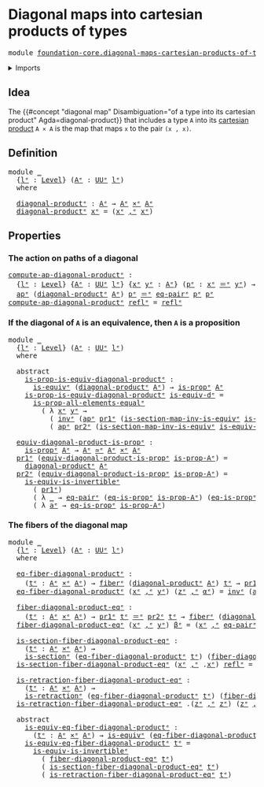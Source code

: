 # Diagonal maps into cartesian products of types

<pre class="Agda"><a id="59" class="Keyword">module</a> <a id="66" href="foundation-core.diagonal-maps-cartesian-products-of-types%25E1%25B5%2589.html" class="Module">foundation-core.diagonal-maps-cartesian-products-of-typesᵉ</a> <a id="125" class="Keyword">where</a>
</pre>
<details><summary>Imports</summary>

<pre class="Agda"><a id="181" class="Keyword">open</a> <a id="186" class="Keyword">import</a> <a id="193" href="foundation.action-on-identifications-functions%25E1%25B5%2589.html" class="Module">foundation.action-on-identifications-functionsᵉ</a>
<a id="241" class="Keyword">open</a> <a id="246" class="Keyword">import</a> <a id="253" href="foundation.dependent-pair-types%25E1%25B5%2589.html" class="Module">foundation.dependent-pair-typesᵉ</a>
<a id="286" class="Keyword">open</a> <a id="291" class="Keyword">import</a> <a id="298" href="foundation.equality-cartesian-product-types%25E1%25B5%2589.html" class="Module">foundation.equality-cartesian-product-typesᵉ</a>
<a id="343" class="Keyword">open</a> <a id="348" class="Keyword">import</a> <a id="355" href="foundation.universe-levels%25E1%25B5%2589.html" class="Module">foundation.universe-levelsᵉ</a>

<a id="384" class="Keyword">open</a> <a id="389" class="Keyword">import</a> <a id="396" href="foundation-core.cartesian-product-types%25E1%25B5%2589.html" class="Module">foundation-core.cartesian-product-typesᵉ</a>
<a id="437" class="Keyword">open</a> <a id="442" class="Keyword">import</a> <a id="449" href="foundation-core.equivalences%25E1%25B5%2589.html" class="Module">foundation-core.equivalencesᵉ</a>
<a id="479" class="Keyword">open</a> <a id="484" class="Keyword">import</a> <a id="491" href="foundation-core.fibers-of-maps%25E1%25B5%2589.html" class="Module">foundation-core.fibers-of-mapsᵉ</a>
<a id="523" class="Keyword">open</a> <a id="528" class="Keyword">import</a> <a id="535" href="foundation-core.function-types%25E1%25B5%2589.html" class="Module">foundation-core.function-typesᵉ</a>
<a id="567" class="Keyword">open</a> <a id="572" class="Keyword">import</a> <a id="579" href="foundation-core.homotopies%25E1%25B5%2589.html" class="Module">foundation-core.homotopiesᵉ</a>
<a id="607" class="Keyword">open</a> <a id="612" class="Keyword">import</a> <a id="619" href="foundation-core.identity-types%25E1%25B5%2589.html" class="Module">foundation-core.identity-typesᵉ</a>
<a id="651" class="Keyword">open</a> <a id="656" class="Keyword">import</a> <a id="663" href="foundation-core.propositions%25E1%25B5%2589.html" class="Module">foundation-core.propositionsᵉ</a>
<a id="693" class="Keyword">open</a> <a id="698" class="Keyword">import</a> <a id="705" href="foundation-core.retractions%25E1%25B5%2589.html" class="Module">foundation-core.retractionsᵉ</a>
<a id="734" class="Keyword">open</a> <a id="739" class="Keyword">import</a> <a id="746" href="foundation-core.sections%25E1%25B5%2589.html" class="Module">foundation-core.sectionsᵉ</a>
</pre>
</details>

## Idea

The
{{#concept "diagonal map" Disambiguation="of a type into its cartesian product" Agda=diagonal-product}}
that includes a type `A` into its
[cartesian product](foundation-core.cartesian-product-types.md) `A × A` is the
map that maps `x` to the pair `(x , x)`.

## Definition

<pre class="Agda"><a id="1084" class="Keyword">module</a> <a id="1091" href="foundation-core.diagonal-maps-cartesian-products-of-types%25E1%25B5%2589.html#1091" class="Module">_</a>
  <a id="1095" class="Symbol">{</a><a id="1096" href="foundation-core.diagonal-maps-cartesian-products-of-types%25E1%25B5%2589.html#1096" class="Bound">lᵉ</a> <a id="1099" class="Symbol">:</a> <a id="1101" href="Agda.Primitive.html#742" class="Postulate">Level</a><a id="1106" class="Symbol">}</a> <a id="1108" class="Symbol">(</a><a id="1109" href="foundation-core.diagonal-maps-cartesian-products-of-types%25E1%25B5%2589.html#1109" class="Bound">Aᵉ</a> <a id="1112" class="Symbol">:</a> <a id="1114" href="Agda.Primitive.html#429" class="Primitive">UUᵉ</a> <a id="1118" href="foundation-core.diagonal-maps-cartesian-products-of-types%25E1%25B5%2589.html#1096" class="Bound">lᵉ</a><a id="1120" class="Symbol">)</a>
  <a id="1124" class="Keyword">where</a>

  <a id="1133" href="foundation-core.diagonal-maps-cartesian-products-of-types%25E1%25B5%2589.html#1133" class="Function">diagonal-productᵉ</a> <a id="1151" class="Symbol">:</a> <a id="1153" href="foundation-core.diagonal-maps-cartesian-products-of-types%25E1%25B5%2589.html#1109" class="Bound">Aᵉ</a> <a id="1156" class="Symbol">→</a> <a id="1158" href="foundation-core.diagonal-maps-cartesian-products-of-types%25E1%25B5%2589.html#1109" class="Bound">Aᵉ</a> <a id="1161" href="foundation-core.cartesian-product-types%25E1%25B5%2589.html#623" class="Function Operator">×ᵉ</a> <a id="1164" href="foundation-core.diagonal-maps-cartesian-products-of-types%25E1%25B5%2589.html#1109" class="Bound">Aᵉ</a>
  <a id="1169" href="foundation-core.diagonal-maps-cartesian-products-of-types%25E1%25B5%2589.html#1133" class="Function">diagonal-productᵉ</a> <a id="1187" href="foundation-core.diagonal-maps-cartesian-products-of-types%25E1%25B5%2589.html#1187" class="Bound">xᵉ</a> <a id="1190" class="Symbol">=</a> <a id="1192" class="Symbol">(</a><a id="1193" href="foundation-core.diagonal-maps-cartesian-products-of-types%25E1%25B5%2589.html#1187" class="Bound">xᵉ</a> <a id="1196" href="foundation.dependent-pair-types%25E1%25B5%2589.html#788" class="InductiveConstructor Operator">,ᵉ</a> <a id="1199" href="foundation-core.diagonal-maps-cartesian-products-of-types%25E1%25B5%2589.html#1187" class="Bound">xᵉ</a><a id="1201" class="Symbol">)</a>
</pre>
## Properties

### The action on paths of a diagonal

<pre class="Agda"><a id="compute-ap-diagonal-productᵉ"></a><a id="1270" href="foundation-core.diagonal-maps-cartesian-products-of-types%25E1%25B5%2589.html#1270" class="Function">compute-ap-diagonal-productᵉ</a> <a id="1299" class="Symbol">:</a>
  <a id="1303" class="Symbol">{</a><a id="1304" href="foundation-core.diagonal-maps-cartesian-products-of-types%25E1%25B5%2589.html#1304" class="Bound">lᵉ</a> <a id="1307" class="Symbol">:</a> <a id="1309" href="Agda.Primitive.html#742" class="Postulate">Level</a><a id="1314" class="Symbol">}</a> <a id="1316" class="Symbol">{</a><a id="1317" href="foundation-core.diagonal-maps-cartesian-products-of-types%25E1%25B5%2589.html#1317" class="Bound">Aᵉ</a> <a id="1320" class="Symbol">:</a> <a id="1322" href="Agda.Primitive.html#429" class="Primitive">UUᵉ</a> <a id="1326" href="foundation-core.diagonal-maps-cartesian-products-of-types%25E1%25B5%2589.html#1304" class="Bound">lᵉ</a><a id="1328" class="Symbol">}</a> <a id="1330" class="Symbol">{</a><a id="1331" href="foundation-core.diagonal-maps-cartesian-products-of-types%25E1%25B5%2589.html#1331" class="Bound">xᵉ</a> <a id="1334" href="foundation-core.diagonal-maps-cartesian-products-of-types%25E1%25B5%2589.html#1334" class="Bound">yᵉ</a> <a id="1337" class="Symbol">:</a> <a id="1339" href="foundation-core.diagonal-maps-cartesian-products-of-types%25E1%25B5%2589.html#1317" class="Bound">Aᵉ</a><a id="1341" class="Symbol">}</a> <a id="1343" class="Symbol">(</a><a id="1344" href="foundation-core.diagonal-maps-cartesian-products-of-types%25E1%25B5%2589.html#1344" class="Bound">pᵉ</a> <a id="1347" class="Symbol">:</a> <a id="1349" href="foundation-core.diagonal-maps-cartesian-products-of-types%25E1%25B5%2589.html#1331" class="Bound">xᵉ</a> <a id="1352" href="foundation-core.identity-types%25E1%25B5%2589.html#2730" class="Function Operator">＝ᵉ</a> <a id="1355" href="foundation-core.diagonal-maps-cartesian-products-of-types%25E1%25B5%2589.html#1334" class="Bound">yᵉ</a><a id="1357" class="Symbol">)</a> <a id="1359" class="Symbol">→</a>
  <a id="1363" href="foundation.action-on-identifications-functions%25E1%25B5%2589.html#735" class="Function">apᵉ</a> <a id="1367" class="Symbol">(</a><a id="1368" href="foundation-core.diagonal-maps-cartesian-products-of-types%25E1%25B5%2589.html#1133" class="Function">diagonal-productᵉ</a> <a id="1386" href="foundation-core.diagonal-maps-cartesian-products-of-types%25E1%25B5%2589.html#1317" class="Bound">Aᵉ</a><a id="1388" class="Symbol">)</a> <a id="1390" href="foundation-core.diagonal-maps-cartesian-products-of-types%25E1%25B5%2589.html#1344" class="Bound">pᵉ</a> <a id="1393" href="foundation-core.identity-types%25E1%25B5%2589.html#2730" class="Function Operator">＝ᵉ</a> <a id="1396" href="foundation.equality-cartesian-product-types%25E1%25B5%2589.html#1360" class="Function">eq-pairᵉ</a> <a id="1405" href="foundation-core.diagonal-maps-cartesian-products-of-types%25E1%25B5%2589.html#1344" class="Bound">pᵉ</a> <a id="1408" href="foundation-core.diagonal-maps-cartesian-products-of-types%25E1%25B5%2589.html#1344" class="Bound">pᵉ</a>
<a id="1411" href="foundation-core.diagonal-maps-cartesian-products-of-types%25E1%25B5%2589.html#1270" class="Function">compute-ap-diagonal-productᵉ</a> <a id="1440" href="foundation-core.identity-types%25E1%25B5%2589.html#2694" class="InductiveConstructor">reflᵉ</a> <a id="1446" class="Symbol">=</a> <a id="1448" href="foundation-core.identity-types%25E1%25B5%2589.html#2694" class="InductiveConstructor">reflᵉ</a>
</pre>
### If the diagonal of `A` is an equivalence, then `A` is a proposition

<pre class="Agda"><a id="1540" class="Keyword">module</a> <a id="1547" href="foundation-core.diagonal-maps-cartesian-products-of-types%25E1%25B5%2589.html#1547" class="Module">_</a>
  <a id="1551" class="Symbol">{</a><a id="1552" href="foundation-core.diagonal-maps-cartesian-products-of-types%25E1%25B5%2589.html#1552" class="Bound">lᵉ</a> <a id="1555" class="Symbol">:</a> <a id="1557" href="Agda.Primitive.html#742" class="Postulate">Level</a><a id="1562" class="Symbol">}</a> <a id="1564" class="Symbol">(</a><a id="1565" href="foundation-core.diagonal-maps-cartesian-products-of-types%25E1%25B5%2589.html#1565" class="Bound">Aᵉ</a> <a id="1568" class="Symbol">:</a> <a id="1570" href="Agda.Primitive.html#429" class="Primitive">UUᵉ</a> <a id="1574" href="foundation-core.diagonal-maps-cartesian-products-of-types%25E1%25B5%2589.html#1552" class="Bound">lᵉ</a><a id="1576" class="Symbol">)</a>
  <a id="1580" class="Keyword">where</a>

  <a id="1589" class="Keyword">abstract</a>
    <a id="1602" href="foundation-core.diagonal-maps-cartesian-products-of-types%25E1%25B5%2589.html#1602" class="Function">is-prop-is-equiv-diagonal-productᵉ</a> <a id="1637" class="Symbol">:</a>
      <a id="1645" href="foundation-core.equivalences%25E1%25B5%2589.html#1553" class="Function">is-equivᵉ</a> <a id="1655" class="Symbol">(</a><a id="1656" href="foundation-core.diagonal-maps-cartesian-products-of-types%25E1%25B5%2589.html#1133" class="Function">diagonal-productᵉ</a> <a id="1674" href="foundation-core.diagonal-maps-cartesian-products-of-types%25E1%25B5%2589.html#1565" class="Bound">Aᵉ</a><a id="1676" class="Symbol">)</a> <a id="1678" class="Symbol">→</a> <a id="1680" href="foundation-core.propositions%25E1%25B5%2589.html#1041" class="Function">is-propᵉ</a> <a id="1689" href="foundation-core.diagonal-maps-cartesian-products-of-types%25E1%25B5%2589.html#1565" class="Bound">Aᵉ</a>
    <a id="1696" href="foundation-core.diagonal-maps-cartesian-products-of-types%25E1%25B5%2589.html#1602" class="Function">is-prop-is-equiv-diagonal-productᵉ</a> <a id="1731" href="foundation-core.diagonal-maps-cartesian-products-of-types%25E1%25B5%2589.html#1731" class="Bound">is-equiv-dᵉ</a> <a id="1743" class="Symbol">=</a>
      <a id="1751" href="foundation-core.propositions%25E1%25B5%2589.html#2312" class="Function">is-prop-all-elements-equalᵉ</a>
        <a id="1787" class="Symbol">(</a> <a id="1789" class="Symbol">λ</a> <a id="1791" href="foundation-core.diagonal-maps-cartesian-products-of-types%25E1%25B5%2589.html#1791" class="Bound">xᵉ</a> <a id="1794" href="foundation-core.diagonal-maps-cartesian-products-of-types%25E1%25B5%2589.html#1794" class="Bound">yᵉ</a> <a id="1797" class="Symbol">→</a>
          <a id="1809" class="Symbol">(</a> <a id="1811" href="foundation-core.identity-types%25E1%25B5%2589.html#6276" class="Function">invᵉ</a> <a id="1816" class="Symbol">(</a><a id="1817" href="foundation.action-on-identifications-functions%25E1%25B5%2589.html#735" class="Function">apᵉ</a> <a id="1821" href="foundation.dependent-pair-types%25E1%25B5%2589.html#697" class="Field">pr1ᵉ</a> <a id="1826" class="Symbol">(</a><a id="1827" href="foundation-core.equivalences%25E1%25B5%2589.html#7470" class="Function">is-section-map-inv-is-equivᵉ</a> <a id="1856" href="foundation-core.diagonal-maps-cartesian-products-of-types%25E1%25B5%2589.html#1731" class="Bound">is-equiv-dᵉ</a> <a id="1868" class="Symbol">(</a><a id="1869" href="foundation-core.diagonal-maps-cartesian-products-of-types%25E1%25B5%2589.html#1791" class="Bound">xᵉ</a> <a id="1872" href="foundation.dependent-pair-types%25E1%25B5%2589.html#788" class="InductiveConstructor Operator">,ᵉ</a> <a id="1875" href="foundation-core.diagonal-maps-cartesian-products-of-types%25E1%25B5%2589.html#1794" class="Bound">yᵉ</a><a id="1877" class="Symbol">))))</a> <a id="1882" href="foundation-core.identity-types%25E1%25B5%2589.html#5906" class="Function Operator">∙ᵉ</a>
          <a id="1895" class="Symbol">(</a> <a id="1897" href="foundation.action-on-identifications-functions%25E1%25B5%2589.html#735" class="Function">apᵉ</a> <a id="1901" href="foundation.dependent-pair-types%25E1%25B5%2589.html#711" class="Field">pr2ᵉ</a> <a id="1906" class="Symbol">(</a><a id="1907" href="foundation-core.equivalences%25E1%25B5%2589.html#7470" class="Function">is-section-map-inv-is-equivᵉ</a> <a id="1936" href="foundation-core.diagonal-maps-cartesian-products-of-types%25E1%25B5%2589.html#1731" class="Bound">is-equiv-dᵉ</a> <a id="1948" class="Symbol">(</a><a id="1949" href="foundation-core.diagonal-maps-cartesian-products-of-types%25E1%25B5%2589.html#1791" class="Bound">xᵉ</a> <a id="1952" href="foundation.dependent-pair-types%25E1%25B5%2589.html#788" class="InductiveConstructor Operator">,ᵉ</a> <a id="1955" href="foundation-core.diagonal-maps-cartesian-products-of-types%25E1%25B5%2589.html#1794" class="Bound">yᵉ</a><a id="1957" class="Symbol">))))</a>

  <a id="1965" href="foundation-core.diagonal-maps-cartesian-products-of-types%25E1%25B5%2589.html#1965" class="Function">equiv-diagonal-product-is-propᵉ</a> <a id="1997" class="Symbol">:</a>
    <a id="2003" href="foundation-core.propositions%25E1%25B5%2589.html#1041" class="Function">is-propᵉ</a> <a id="2012" href="foundation-core.diagonal-maps-cartesian-products-of-types%25E1%25B5%2589.html#1565" class="Bound">Aᵉ</a> <a id="2015" class="Symbol">→</a> <a id="2017" href="foundation-core.diagonal-maps-cartesian-products-of-types%25E1%25B5%2589.html#1565" class="Bound">Aᵉ</a> <a id="2020" href="foundation-core.equivalences%25E1%25B5%2589.html#2662" class="Function Operator">≃ᵉ</a> <a id="2023" href="foundation-core.diagonal-maps-cartesian-products-of-types%25E1%25B5%2589.html#1565" class="Bound">Aᵉ</a> <a id="2026" href="foundation-core.cartesian-product-types%25E1%25B5%2589.html#623" class="Function Operator">×ᵉ</a> <a id="2029" href="foundation-core.diagonal-maps-cartesian-products-of-types%25E1%25B5%2589.html#1565" class="Bound">Aᵉ</a>
  <a id="2034" href="foundation.dependent-pair-types%25E1%25B5%2589.html#697" class="Field">pr1ᵉ</a> <a id="2039" class="Symbol">(</a><a id="2040" href="foundation-core.diagonal-maps-cartesian-products-of-types%25E1%25B5%2589.html#1965" class="Function">equiv-diagonal-product-is-propᵉ</a> <a id="2072" href="foundation-core.diagonal-maps-cartesian-products-of-types%25E1%25B5%2589.html#2072" class="Bound">is-prop-Aᵉ</a><a id="2082" class="Symbol">)</a> <a id="2084" class="Symbol">=</a>
    <a id="2090" href="foundation-core.diagonal-maps-cartesian-products-of-types%25E1%25B5%2589.html#1133" class="Function">diagonal-productᵉ</a> <a id="2108" href="foundation-core.diagonal-maps-cartesian-products-of-types%25E1%25B5%2589.html#1565" class="Bound">Aᵉ</a>
  <a id="2113" href="foundation.dependent-pair-types%25E1%25B5%2589.html#711" class="Field">pr2ᵉ</a> <a id="2118" class="Symbol">(</a><a id="2119" href="foundation-core.diagonal-maps-cartesian-products-of-types%25E1%25B5%2589.html#1965" class="Function">equiv-diagonal-product-is-propᵉ</a> <a id="2151" href="foundation-core.diagonal-maps-cartesian-products-of-types%25E1%25B5%2589.html#2151" class="Bound">is-prop-Aᵉ</a><a id="2161" class="Symbol">)</a> <a id="2163" class="Symbol">=</a>
    <a id="2169" href="foundation-core.equivalences%25E1%25B5%2589.html#5107" class="Function">is-equiv-is-invertibleᵉ</a>
      <a id="2199" class="Symbol">(</a> <a id="2201" href="foundation.dependent-pair-types%25E1%25B5%2589.html#697" class="Field">pr1ᵉ</a><a id="2205" class="Symbol">)</a>
      <a id="2213" class="Symbol">(</a> <a id="2215" class="Symbol">λ</a> <a id="2217" href="foundation-core.diagonal-maps-cartesian-products-of-types%25E1%25B5%2589.html#2217" class="Bound">_</a> <a id="2219" class="Symbol">→</a> <a id="2221" href="foundation.equality-cartesian-product-types%25E1%25B5%2589.html#1360" class="Function">eq-pairᵉ</a> <a id="2230" class="Symbol">(</a><a id="2231" href="foundation-core.propositions%25E1%25B5%2589.html#2667" class="Function">eq-is-propᵉ</a> <a id="2243" href="foundation-core.diagonal-maps-cartesian-products-of-types%25E1%25B5%2589.html#2151" class="Bound">is-prop-Aᵉ</a><a id="2253" class="Symbol">)</a> <a id="2255" class="Symbol">(</a><a id="2256" href="foundation-core.propositions%25E1%25B5%2589.html#2667" class="Function">eq-is-propᵉ</a> <a id="2268" href="foundation-core.diagonal-maps-cartesian-products-of-types%25E1%25B5%2589.html#2151" class="Bound">is-prop-Aᵉ</a><a id="2278" class="Symbol">))</a>
      <a id="2287" class="Symbol">(</a> <a id="2289" class="Symbol">λ</a> <a id="2291" href="foundation-core.diagonal-maps-cartesian-products-of-types%25E1%25B5%2589.html#2291" class="Bound">aᵉ</a> <a id="2294" class="Symbol">→</a> <a id="2296" href="foundation-core.propositions%25E1%25B5%2589.html#2667" class="Function">eq-is-propᵉ</a> <a id="2308" href="foundation-core.diagonal-maps-cartesian-products-of-types%25E1%25B5%2589.html#2151" class="Bound">is-prop-Aᵉ</a><a id="2318" class="Symbol">)</a>
</pre>
### The fibers of the diagonal map

<pre class="Agda"><a id="2369" class="Keyword">module</a> <a id="2376" href="foundation-core.diagonal-maps-cartesian-products-of-types%25E1%25B5%2589.html#2376" class="Module">_</a>
  <a id="2380" class="Symbol">{</a><a id="2381" href="foundation-core.diagonal-maps-cartesian-products-of-types%25E1%25B5%2589.html#2381" class="Bound">lᵉ</a> <a id="2384" class="Symbol">:</a> <a id="2386" href="Agda.Primitive.html#742" class="Postulate">Level</a><a id="2391" class="Symbol">}</a> <a id="2393" class="Symbol">(</a><a id="2394" href="foundation-core.diagonal-maps-cartesian-products-of-types%25E1%25B5%2589.html#2394" class="Bound">Aᵉ</a> <a id="2397" class="Symbol">:</a> <a id="2399" href="Agda.Primitive.html#429" class="Primitive">UUᵉ</a> <a id="2403" href="foundation-core.diagonal-maps-cartesian-products-of-types%25E1%25B5%2589.html#2381" class="Bound">lᵉ</a><a id="2405" class="Symbol">)</a>
  <a id="2409" class="Keyword">where</a>

  <a id="2418" href="foundation-core.diagonal-maps-cartesian-products-of-types%25E1%25B5%2589.html#2418" class="Function">eq-fiber-diagonal-productᵉ</a> <a id="2445" class="Symbol">:</a>
    <a id="2451" class="Symbol">(</a><a id="2452" href="foundation-core.diagonal-maps-cartesian-products-of-types%25E1%25B5%2589.html#2452" class="Bound">tᵉ</a> <a id="2455" class="Symbol">:</a> <a id="2457" href="foundation-core.diagonal-maps-cartesian-products-of-types%25E1%25B5%2589.html#2394" class="Bound">Aᵉ</a> <a id="2460" href="foundation-core.cartesian-product-types%25E1%25B5%2589.html#623" class="Function Operator">×ᵉ</a> <a id="2463" href="foundation-core.diagonal-maps-cartesian-products-of-types%25E1%25B5%2589.html#2394" class="Bound">Aᵉ</a><a id="2465" class="Symbol">)</a> <a id="2467" class="Symbol">→</a> <a id="2469" href="foundation-core.fibers-of-maps%25E1%25B5%2589.html#962" class="Function">fiberᵉ</a> <a id="2476" class="Symbol">(</a><a id="2477" href="foundation-core.diagonal-maps-cartesian-products-of-types%25E1%25B5%2589.html#1133" class="Function">diagonal-productᵉ</a> <a id="2495" href="foundation-core.diagonal-maps-cartesian-products-of-types%25E1%25B5%2589.html#2394" class="Bound">Aᵉ</a><a id="2497" class="Symbol">)</a> <a id="2499" href="foundation-core.diagonal-maps-cartesian-products-of-types%25E1%25B5%2589.html#2452" class="Bound">tᵉ</a> <a id="2502" class="Symbol">→</a> <a id="2504" href="foundation.dependent-pair-types%25E1%25B5%2589.html#697" class="Field">pr1ᵉ</a> <a id="2509" href="foundation-core.diagonal-maps-cartesian-products-of-types%25E1%25B5%2589.html#2452" class="Bound">tᵉ</a> <a id="2512" href="foundation-core.identity-types%25E1%25B5%2589.html#2730" class="Function Operator">＝ᵉ</a> <a id="2515" href="foundation.dependent-pair-types%25E1%25B5%2589.html#711" class="Field">pr2ᵉ</a> <a id="2520" href="foundation-core.diagonal-maps-cartesian-products-of-types%25E1%25B5%2589.html#2452" class="Bound">tᵉ</a>
  <a id="2525" href="foundation-core.diagonal-maps-cartesian-products-of-types%25E1%25B5%2589.html#2418" class="Function">eq-fiber-diagonal-productᵉ</a> <a id="2552" class="Symbol">(</a><a id="2553" href="foundation-core.diagonal-maps-cartesian-products-of-types%25E1%25B5%2589.html#2553" class="Bound">xᵉ</a> <a id="2556" href="foundation.dependent-pair-types%25E1%25B5%2589.html#788" class="InductiveConstructor Operator">,ᵉ</a> <a id="2559" href="foundation-core.diagonal-maps-cartesian-products-of-types%25E1%25B5%2589.html#2559" class="Bound">yᵉ</a><a id="2561" class="Symbol">)</a> <a id="2563" class="Symbol">(</a><a id="2564" href="foundation-core.diagonal-maps-cartesian-products-of-types%25E1%25B5%2589.html#2564" class="Bound">zᵉ</a> <a id="2567" href="foundation.dependent-pair-types%25E1%25B5%2589.html#788" class="InductiveConstructor Operator">,ᵉ</a> <a id="2570" href="foundation-core.diagonal-maps-cartesian-products-of-types%25E1%25B5%2589.html#2570" class="Bound">αᵉ</a><a id="2572" class="Symbol">)</a> <a id="2574" class="Symbol">=</a> <a id="2576" href="foundation-core.identity-types%25E1%25B5%2589.html#6276" class="Function">invᵉ</a> <a id="2581" class="Symbol">(</a><a id="2582" href="foundation.action-on-identifications-functions%25E1%25B5%2589.html#735" class="Function">apᵉ</a> <a id="2586" href="foundation.dependent-pair-types%25E1%25B5%2589.html#697" class="Field">pr1ᵉ</a> <a id="2591" href="foundation-core.diagonal-maps-cartesian-products-of-types%25E1%25B5%2589.html#2570" class="Bound">αᵉ</a><a id="2593" class="Symbol">)</a> <a id="2595" href="foundation-core.identity-types%25E1%25B5%2589.html#5906" class="Function Operator">∙ᵉ</a> <a id="2598" href="foundation.action-on-identifications-functions%25E1%25B5%2589.html#735" class="Function">apᵉ</a> <a id="2602" href="foundation.dependent-pair-types%25E1%25B5%2589.html#711" class="Field">pr2ᵉ</a> <a id="2607" href="foundation-core.diagonal-maps-cartesian-products-of-types%25E1%25B5%2589.html#2570" class="Bound">αᵉ</a>

  <a id="2613" href="foundation-core.diagonal-maps-cartesian-products-of-types%25E1%25B5%2589.html#2613" class="Function">fiber-diagonal-product-eqᵉ</a> <a id="2640" class="Symbol">:</a>
    <a id="2646" class="Symbol">(</a><a id="2647" href="foundation-core.diagonal-maps-cartesian-products-of-types%25E1%25B5%2589.html#2647" class="Bound">tᵉ</a> <a id="2650" class="Symbol">:</a> <a id="2652" href="foundation-core.diagonal-maps-cartesian-products-of-types%25E1%25B5%2589.html#2394" class="Bound">Aᵉ</a> <a id="2655" href="foundation-core.cartesian-product-types%25E1%25B5%2589.html#623" class="Function Operator">×ᵉ</a> <a id="2658" href="foundation-core.diagonal-maps-cartesian-products-of-types%25E1%25B5%2589.html#2394" class="Bound">Aᵉ</a><a id="2660" class="Symbol">)</a> <a id="2662" class="Symbol">→</a> <a id="2664" href="foundation.dependent-pair-types%25E1%25B5%2589.html#697" class="Field">pr1ᵉ</a> <a id="2669" href="foundation-core.diagonal-maps-cartesian-products-of-types%25E1%25B5%2589.html#2647" class="Bound">tᵉ</a> <a id="2672" href="foundation-core.identity-types%25E1%25B5%2589.html#2730" class="Function Operator">＝ᵉ</a> <a id="2675" href="foundation.dependent-pair-types%25E1%25B5%2589.html#711" class="Field">pr2ᵉ</a> <a id="2680" href="foundation-core.diagonal-maps-cartesian-products-of-types%25E1%25B5%2589.html#2647" class="Bound">tᵉ</a> <a id="2683" class="Symbol">→</a> <a id="2685" href="foundation-core.fibers-of-maps%25E1%25B5%2589.html#962" class="Function">fiberᵉ</a> <a id="2692" class="Symbol">(</a><a id="2693" href="foundation-core.diagonal-maps-cartesian-products-of-types%25E1%25B5%2589.html#1133" class="Function">diagonal-productᵉ</a> <a id="2711" href="foundation-core.diagonal-maps-cartesian-products-of-types%25E1%25B5%2589.html#2394" class="Bound">Aᵉ</a><a id="2713" class="Symbol">)</a> <a id="2715" href="foundation-core.diagonal-maps-cartesian-products-of-types%25E1%25B5%2589.html#2647" class="Bound">tᵉ</a>
  <a id="2720" href="foundation-core.diagonal-maps-cartesian-products-of-types%25E1%25B5%2589.html#2613" class="Function">fiber-diagonal-product-eqᵉ</a> <a id="2747" class="Symbol">(</a><a id="2748" href="foundation-core.diagonal-maps-cartesian-products-of-types%25E1%25B5%2589.html#2748" class="Bound">xᵉ</a> <a id="2751" href="foundation.dependent-pair-types%25E1%25B5%2589.html#788" class="InductiveConstructor Operator">,ᵉ</a> <a id="2754" href="foundation-core.diagonal-maps-cartesian-products-of-types%25E1%25B5%2589.html#2754" class="Bound">yᵉ</a><a id="2756" class="Symbol">)</a> <a id="2758" href="foundation-core.diagonal-maps-cartesian-products-of-types%25E1%25B5%2589.html#2758" class="Bound">βᵉ</a> <a id="2761" class="Symbol">=</a> <a id="2763" class="Symbol">(</a><a id="2764" href="foundation-core.diagonal-maps-cartesian-products-of-types%25E1%25B5%2589.html#2748" class="Bound">xᵉ</a> <a id="2767" href="foundation.dependent-pair-types%25E1%25B5%2589.html#788" class="InductiveConstructor Operator">,ᵉ</a> <a id="2770" href="foundation.equality-cartesian-product-types%25E1%25B5%2589.html#1360" class="Function">eq-pairᵉ</a> <a id="2779" href="foundation-core.identity-types%25E1%25B5%2589.html#2694" class="InductiveConstructor">reflᵉ</a> <a id="2785" href="foundation-core.diagonal-maps-cartesian-products-of-types%25E1%25B5%2589.html#2758" class="Bound">βᵉ</a><a id="2787" class="Symbol">)</a>

  <a id="2792" href="foundation-core.diagonal-maps-cartesian-products-of-types%25E1%25B5%2589.html#2792" class="Function">is-section-fiber-diagonal-product-eqᵉ</a> <a id="2830" class="Symbol">:</a>
    <a id="2836" class="Symbol">(</a><a id="2837" href="foundation-core.diagonal-maps-cartesian-products-of-types%25E1%25B5%2589.html#2837" class="Bound">tᵉ</a> <a id="2840" class="Symbol">:</a> <a id="2842" href="foundation-core.diagonal-maps-cartesian-products-of-types%25E1%25B5%2589.html#2394" class="Bound">Aᵉ</a> <a id="2845" href="foundation-core.cartesian-product-types%25E1%25B5%2589.html#623" class="Function Operator">×ᵉ</a> <a id="2848" href="foundation-core.diagonal-maps-cartesian-products-of-types%25E1%25B5%2589.html#2394" class="Bound">Aᵉ</a><a id="2850" class="Symbol">)</a> <a id="2852" class="Symbol">→</a>
    <a id="2858" href="foundation-core.sections%25E1%25B5%2589.html#1211" class="Function">is-sectionᵉ</a> <a id="2870" class="Symbol">(</a><a id="2871" href="foundation-core.diagonal-maps-cartesian-products-of-types%25E1%25B5%2589.html#2418" class="Function">eq-fiber-diagonal-productᵉ</a> <a id="2898" href="foundation-core.diagonal-maps-cartesian-products-of-types%25E1%25B5%2589.html#2837" class="Bound">tᵉ</a><a id="2900" class="Symbol">)</a> <a id="2902" class="Symbol">(</a><a id="2903" href="foundation-core.diagonal-maps-cartesian-products-of-types%25E1%25B5%2589.html#2613" class="Function">fiber-diagonal-product-eqᵉ</a> <a id="2930" href="foundation-core.diagonal-maps-cartesian-products-of-types%25E1%25B5%2589.html#2837" class="Bound">tᵉ</a><a id="2932" class="Symbol">)</a>
  <a id="2936" href="foundation-core.diagonal-maps-cartesian-products-of-types%25E1%25B5%2589.html#2792" class="Function">is-section-fiber-diagonal-product-eqᵉ</a> <a id="2974" class="Symbol">(</a><a id="2975" href="foundation-core.diagonal-maps-cartesian-products-of-types%25E1%25B5%2589.html#2975" class="Bound">xᵉ</a> <a id="2978" href="foundation.dependent-pair-types%25E1%25B5%2589.html#788" class="InductiveConstructor Operator">,ᵉ</a> <a id="2981" class="DottedPattern Symbol">.</a><a id="2982" href="foundation-core.diagonal-maps-cartesian-products-of-types%25E1%25B5%2589.html#2975" class="DottedPattern Bound">xᵉ</a><a id="2984" class="Symbol">)</a> <a id="2986" href="foundation-core.identity-types%25E1%25B5%2589.html#2694" class="InductiveConstructor">reflᵉ</a> <a id="2992" class="Symbol">=</a> <a id="2994" href="foundation-core.identity-types%25E1%25B5%2589.html#2694" class="InductiveConstructor">reflᵉ</a>

  <a id="3003" href="foundation-core.diagonal-maps-cartesian-products-of-types%25E1%25B5%2589.html#3003" class="Function">is-retraction-fiber-diagonal-product-eqᵉ</a> <a id="3044" class="Symbol">:</a>
    <a id="3050" class="Symbol">(</a><a id="3051" href="foundation-core.diagonal-maps-cartesian-products-of-types%25E1%25B5%2589.html#3051" class="Bound">tᵉ</a> <a id="3054" class="Symbol">:</a> <a id="3056" href="foundation-core.diagonal-maps-cartesian-products-of-types%25E1%25B5%2589.html#2394" class="Bound">Aᵉ</a> <a id="3059" href="foundation-core.cartesian-product-types%25E1%25B5%2589.html#623" class="Function Operator">×ᵉ</a> <a id="3062" href="foundation-core.diagonal-maps-cartesian-products-of-types%25E1%25B5%2589.html#2394" class="Bound">Aᵉ</a><a id="3064" class="Symbol">)</a> <a id="3066" class="Symbol">→</a>
    <a id="3072" href="foundation-core.retractions%25E1%25B5%2589.html#806" class="Function">is-retractionᵉ</a> <a id="3087" class="Symbol">(</a><a id="3088" href="foundation-core.diagonal-maps-cartesian-products-of-types%25E1%25B5%2589.html#2418" class="Function">eq-fiber-diagonal-productᵉ</a> <a id="3115" href="foundation-core.diagonal-maps-cartesian-products-of-types%25E1%25B5%2589.html#3051" class="Bound">tᵉ</a><a id="3117" class="Symbol">)</a> <a id="3119" class="Symbol">(</a><a id="3120" href="foundation-core.diagonal-maps-cartesian-products-of-types%25E1%25B5%2589.html#2613" class="Function">fiber-diagonal-product-eqᵉ</a> <a id="3147" href="foundation-core.diagonal-maps-cartesian-products-of-types%25E1%25B5%2589.html#3051" class="Bound">tᵉ</a><a id="3149" class="Symbol">)</a>
  <a id="3153" href="foundation-core.diagonal-maps-cartesian-products-of-types%25E1%25B5%2589.html#3003" class="Function">is-retraction-fiber-diagonal-product-eqᵉ</a> <a id="3194" class="DottedPattern Symbol">.(</a><a id="3196" href="foundation-core.diagonal-maps-cartesian-products-of-types%25E1%25B5%2589.html#3207" class="DottedPattern Bound">zᵉ</a> <a id="3199" href="foundation.dependent-pair-types%25E1%25B5%2589.html#788" class="DottedPattern InductiveConstructor Operator">,ᵉ</a> <a id="3202" href="foundation-core.diagonal-maps-cartesian-products-of-types%25E1%25B5%2589.html#3207" class="DottedPattern Bound">zᵉ</a><a id="3204" class="DottedPattern Symbol">)</a> <a id="3206" class="Symbol">(</a><a id="3207" href="foundation-core.diagonal-maps-cartesian-products-of-types%25E1%25B5%2589.html#3207" class="Bound">zᵉ</a> <a id="3210" href="foundation.dependent-pair-types%25E1%25B5%2589.html#788" class="InductiveConstructor Operator">,ᵉ</a> <a id="3213" href="foundation-core.identity-types%25E1%25B5%2589.html#2694" class="InductiveConstructor">reflᵉ</a><a id="3218" class="Symbol">)</a> <a id="3220" class="Symbol">=</a> <a id="3222" href="foundation-core.identity-types%25E1%25B5%2589.html#2694" class="InductiveConstructor">reflᵉ</a>

  <a id="3231" class="Keyword">abstract</a>
    <a id="3244" href="foundation-core.diagonal-maps-cartesian-products-of-types%25E1%25B5%2589.html#3244" class="Function">is-equiv-eq-fiber-diagonal-productᵉ</a> <a id="3280" class="Symbol">:</a>
      <a id="3288" class="Symbol">(</a><a id="3289" href="foundation-core.diagonal-maps-cartesian-products-of-types%25E1%25B5%2589.html#3289" class="Bound">tᵉ</a> <a id="3292" class="Symbol">:</a> <a id="3294" href="foundation-core.diagonal-maps-cartesian-products-of-types%25E1%25B5%2589.html#2394" class="Bound">Aᵉ</a> <a id="3297" href="foundation-core.cartesian-product-types%25E1%25B5%2589.html#623" class="Function Operator">×ᵉ</a> <a id="3300" href="foundation-core.diagonal-maps-cartesian-products-of-types%25E1%25B5%2589.html#2394" class="Bound">Aᵉ</a><a id="3302" class="Symbol">)</a> <a id="3304" class="Symbol">→</a> <a id="3306" href="foundation-core.equivalences%25E1%25B5%2589.html#1553" class="Function">is-equivᵉ</a> <a id="3316" class="Symbol">(</a><a id="3317" href="foundation-core.diagonal-maps-cartesian-products-of-types%25E1%25B5%2589.html#2418" class="Function">eq-fiber-diagonal-productᵉ</a> <a id="3344" href="foundation-core.diagonal-maps-cartesian-products-of-types%25E1%25B5%2589.html#3289" class="Bound">tᵉ</a><a id="3346" class="Symbol">)</a>
    <a id="3352" href="foundation-core.diagonal-maps-cartesian-products-of-types%25E1%25B5%2589.html#3244" class="Function">is-equiv-eq-fiber-diagonal-productᵉ</a> <a id="3388" href="foundation-core.diagonal-maps-cartesian-products-of-types%25E1%25B5%2589.html#3388" class="Bound">tᵉ</a> <a id="3391" class="Symbol">=</a>
      <a id="3399" href="foundation-core.equivalences%25E1%25B5%2589.html#5107" class="Function">is-equiv-is-invertibleᵉ</a>
        <a id="3431" class="Symbol">(</a> <a id="3433" href="foundation-core.diagonal-maps-cartesian-products-of-types%25E1%25B5%2589.html#2613" class="Function">fiber-diagonal-product-eqᵉ</a> <a id="3460" href="foundation-core.diagonal-maps-cartesian-products-of-types%25E1%25B5%2589.html#3388" class="Bound">tᵉ</a><a id="3462" class="Symbol">)</a>
        <a id="3472" class="Symbol">(</a> <a id="3474" href="foundation-core.diagonal-maps-cartesian-products-of-types%25E1%25B5%2589.html#2792" class="Function">is-section-fiber-diagonal-product-eqᵉ</a> <a id="3512" href="foundation-core.diagonal-maps-cartesian-products-of-types%25E1%25B5%2589.html#3388" class="Bound">tᵉ</a><a id="3514" class="Symbol">)</a>
        <a id="3524" class="Symbol">(</a> <a id="3526" href="foundation-core.diagonal-maps-cartesian-products-of-types%25E1%25B5%2589.html#3003" class="Function">is-retraction-fiber-diagonal-product-eqᵉ</a> <a id="3567" href="foundation-core.diagonal-maps-cartesian-products-of-types%25E1%25B5%2589.html#3388" class="Bound">tᵉ</a><a id="3569" class="Symbol">)</a>
</pre>